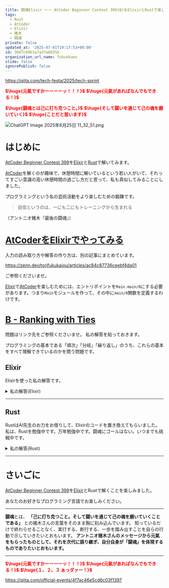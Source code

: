 ```yaml
---
title: 闘魂Elixir ーー AtCoder Beginner Contest 399(B)をElixirとRustで楽しむ
tags:
  - Rust
  - AtCoder
  - Elixir
  - 猪木
  - 闘魂
private: false
updated_at: '2025-07-01T19:17:53+09:00'
id: 3697c69b1a7a37a6035b
organization_url_name: fukuokaex
slide: false
ignorePublish: false
---
```

https://qiita.com/tech-festa/2025/tech-sprint

<b><font color="red">$\huge{元氣ですかーーーーッ！！！}$</font></b>
<b><font color="red">$\huge{元氣があればなんでもできる！}$</font></b>

<b><font color="red">$\huge{闘魂とは己に打ち克つこと。}$</font></b>
<b><font color="red">$\huge{そして闘いを通じて己の魂を磨いていく}$</font></b>
<b><font color="red">$\huge{ことだと思います}$</font></b>

![ChatGPT Image 2025年6月25日 11_32_51.png](https://qiita-image-store.s3.ap-northeast-1.amazonaws.com/0/131808/a80ca1b4-3ccd-40c7-945b-6c8c969727e0.png)



# はじめに

[AtCoder Beginner Contest 399](https://atcoder.jp/contests/abc399)を[Elixir](https://elixir-lang.org/)と[Rust](https://www.rust-lang.org/)で解いてみます。  

[AtCoder](https://atcoder.jp/)を解くのが趣味で、休憩時間に解いているという若い人がいて、それってすごい意識の高い休憩時間の過ごし方だと思って、私も真似してみることにしました。  

プログラミングという名の芸術活動をより楽しむための鍛錬です。  

> 自信というのは、一にも二にもトレーニングから生まれる

（アントニオ猪木『最後の闘魂』）


# [AtCoderをElixirでやってみる](https://zenn.dev/torifukukaiou/articles/ac84c87736ceebf4da01)

入力の読み取り方や解答の作り方は、別の記事にまとめています。


https://zenn.dev/torifukukaiou/articles/ac84c87736ceebf4da01

ご参照くださいませ。

[Elixir](https://elixir-lang.org/)で[AtCoder](https://atcoder.jp/)を楽しむためには、エントリポイントを`Main.main/0`にする必要があります。つまり`Main`モジュールを作って、その中に`main/0`関数を定義するわけです。

# [B - Ranking with Ties](https://atcoder.jp/contests/abc399/tasks/abc399_b)

問題はリンク先をご参照くださいませ。
私の解答を貼っておきます。

プログラミングの基本である「順次」「分岐」「繰り返し」のうち、これらの基本をすべて理解できているのかを問う問題です。

## Elixir

Elixirを使った私の解答です。


<details><summary>私の解答(Elixir)</summary>

_問題文を読んでいらっしゃることを前提にひとこと解説をしておきます。_


元のリストを順位で書き換えながら、処理することにしました。  
もっとスマートなやり方はあると思いますが、得点と順位が同一の場合に順位がおかしくなると思ったので、一旦、得点にはないマイナスで順位をいれることにしました。  

```elixir
defmodule Main do
  def main do
    _n = IO.read(:line) |> String.trim() |> String.to_integer()
    list =
      IO.read(:line) |> String.trim() |> String.split(" ") |> Enum.map(&String.to_integer/1)
    
    solve(list)
    |> IO.puts()
  end

  def solve(list) do
   MapSet.new(list)
   |> Enum.sort(:desc)
   |> Enum.reduce({list, 1}, fn p, {acc_list, r} ->
      new_acc_list = Enum.reduce(acc_list, [], fn 
        ^p, acc -> [-r | acc]
        p, acc -> [p | acc]
      end)

      k = Enum.count(new_acc_list, fn p -> p == -r end)

      {Enum.reverse(new_acc_list), r + k}
   end)
   |> elem(0)
   |> Enum.map(&(-&1))
   |> Enum.join("\n")
  end
end
```

参考: ChatGPTによる書き換え案

```elixir
defmodule Main do
  def main do
    _n = IO.read(:line) |> String.trim() |> String.to_integer()
    list =
      IO.read(:line) |> String.trim() |> String.split(" ") |> Enum.map(&String.to_integer/1)
    
    solve(list)
    |> IO.puts()
  end

  def solve(list) do
    list
    |> Enum.with_index()
    |> Enum.sort_by(fn {score, _idx} -> -score end)
    |> Enum.reduce({[], nil, 0, 1}, fn {score, idx}, {acc, prev_score, same_count, rank} ->
      cond do
        score == prev_score ->
          {[{idx, rank} | acc], prev_score, same_count + 1, rank}

        true ->
          {[{idx, rank + same_count} | acc], score, 1, rank + same_count}
      end
    end)
    |> elem(0)
    |> Enum.sort_by(fn {idx, _rank} -> idx end)
    |> Enum.map(fn {_idx, rank} -> rank end)
    |> Enum.join("\n")
  end
end
```

</details>

---

## Rust

RustはAI先生のお力をお借りして、Elixirのコードを置き換えてもらいました。
私は、Rustを勉強中です。万年勉強中です。闘魂にゴールはない。いつまでも挑戦中です。

<details><summary>私の解答(Rust)</summary>

```rust
use std::collections::HashSet;
use std::io::{self, BufRead};

fn main() {
    let stdin = io::stdin();
    let mut lines = stdin.lock().lines();

    // 1行目（使わない）
    let _n = lines.next().unwrap().unwrap().trim().parse::<usize>().unwrap();

    // 2行目：整数リスト
    let list: Vec<i32> = lines
        .next()
        .unwrap()
        .unwrap()
        .trim()
        .split_whitespace()
        .map(|s| s.parse().unwrap())
        .collect();

    let result = solve(list);
    for v in result {
        println!("{}", v);
    }
}

fn solve(list: Vec<i32>) -> Vec<i32> {
    let mut set: HashSet<i32> = list.iter().cloned().collect();
    let mut unique_vals: Vec<i32> = set.drain().collect();
    unique_vals.sort_by(|a, b| b.cmp(a)); // 降順にソート

    let mut acc_list = list;
    let mut r = 1;

    for p in unique_vals {
        let mut new_acc = Vec::new();
        for &x in &acc_list {
            if x == p {
                new_acc.push(-r);
            } else {
                new_acc.push(x);
            }
        }

        let k = new_acc.iter().filter(|&&x| x == -r).count();
        acc_list = new_acc;
        r += k as i32;
    }

    acc_list.into_iter().map(|x| -x).collect()
}
```

</details>

---

# さいごに

[AtCoder Beginner Contest 399](https://atcoder.jp/contests/abc399)を[Elixir](https://elixir-lang.org/)とRustで解くことを楽しみました。

あなたのお好きなプログラミング言語でお楽しみください。

---


**闘魂**とは、  **「己に打ち克つこと。そして闘いを通じて己の魂を磨いていくことである」** との猪木さんの言葉をそのまま胸に刻み込んでいます。
知っているだけで終わらせることなく、実行する、断行する、一歩を踏み出すことを自らの行動で示していきたいとおもいます。
**アントニオ猪木さんのメッセージから元氣をもらったものとして、それを次代に語り継ぎ、自分自身が「闘魂」を体現するものでありたいとおもいます。**

---

<b><font color="red">$\huge{元氣ですかーーーーッ！！！}$</font></b>
<b><font color="red">$\huge{元氣があればなんでもできる！}$</font></b>
<b><font color="red">$\huge{１、２、３ ぁっダァー！}$</font></b>


https://qiita.com/official-events/4f7ac46e5cd6c03f1397
